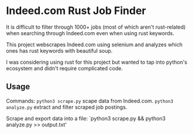 # Indeed.com Rust Job Finder
It is difficult to filter through 1000+ jobs (most of which aren't rust-related) when searching through Indeed.com even when using rust keywords.

This project webscrapes Indeed.com using selenium and analyzes which ones has rust keywords with beautiful soup.

I was considering using rust for this project but wanted to tap into python's ecosystem and didn't require complicated code.

## Usage
Commands:
`python3 scrape.py` scape data from Indeed.com.
`python3 analyze.py` extract and filter scraped job postings.

Scrape and export data into a file:
`python3 scrape.py && python3 analyze.py >> output.txt'

